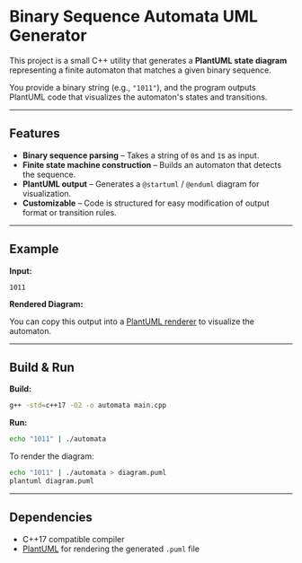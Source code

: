 # Binary Sequence Automata UML Generator

This project is a small C++ utility that generates a **PlantUML state diagram** representing a finite automaton that matches a given binary sequence.

You provide a binary string (e.g., `"1011"`), and the program outputs PlantUML code that visualizes the automaton's states and transitions.

---

## Features

* **Binary sequence parsing** – Takes a string of `0`s and `1`s as input.
* **Finite state machine construction** – Builds an automaton that detects the sequence.
* **PlantUML output** – Generates a `@startuml` / `@enduml` diagram for visualization.
* **Customizable** – Code is structured for easy modification of output format or transition rules.

---

## Example

**Input:**

```
1011
```

**Rendered Diagram:**

You can copy this output into a [PlantUML renderer](https://plantuml.com/) to visualize the automaton.

---

## Build & Run

**Build:**

```bash
g++ -std=c++17 -O2 -o automata main.cpp
```

**Run:**

```bash
echo "1011" | ./automata
```

To render the diagram:

```bash
echo "1011" | ./automata > diagram.puml
plantuml diagram.puml
```

---

## Dependencies

* C++17 compatible compiler
* [PlantUML](https://plantuml.com/) for rendering the generated `.puml` file
